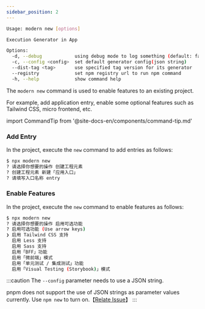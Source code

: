 ```yaml
---
sidebar_position: 2
---
```


```bash
Usage: modern new [options]

Execution Generator in App

Options:
  -d, --debug            using debug mode to log something (default: false)
  -c, --config <config>  set default generator config(json string)
  --dist-tag <tag>       use specified tag version for its generator
  --registry             set npm registry url to run npm command
  -h, --help             show command help
```

The `modern new` command is used to enable features to an existing project.

For example, add application entry, enable some optional features such as Tailwind CSS, micro frontend, etc.

import CommandTip from '@site-docs-en/components/command-tip.md'

<CommandTip />

### Add Entry

In the project, execute the `new` command to add entries as follows:

```bash
$ npx modern new
? 请选择你想要的操作 创建工程元素
? 创建工程元素 新建「应用入口」
? 请填写入口名称 entry
```

### Enable Features

In the project, execute the `new` command to enable features as follows:

```bash
$ npx modern new
? 请选择你想要的操作 启用可选功能
? 启用可选功能 (Use arrow keys)
❯ 启用 Tailwind CSS 支持
  启用 Less 支持
  启用 Sass 支持
  启用「BFF」功能
  启用「微前端」模式
  启用「单元测试 / 集成测试」功能
  启用「Visual Testing (Storybook)」模式
```

:::caution
The `--config` parameter needs to use a JSON string.

pnpm does not support the use of JSON strings as parameter values currently. Use `npm new` to turn on.【[Relate Issue](https://github.com/pnpm/pnpm/issues/3876)】
:::
